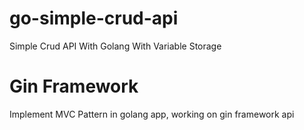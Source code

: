 # go-simple-crud-api
Simple Crud API With Golang With Variable Storage

# Gin Framework
Implement MVC Pattern in golang app, working on gin framework api
